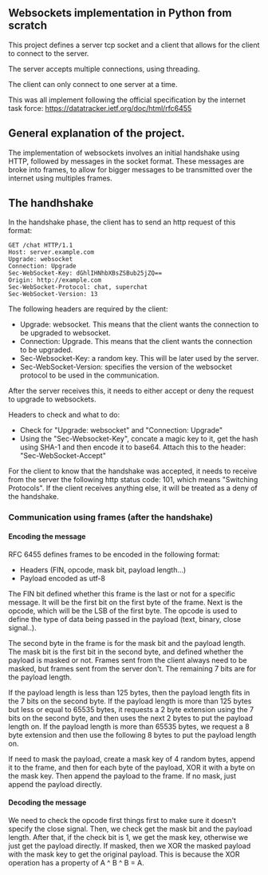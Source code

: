 

## Websockets implementation in Python from scratch

This project defines a server tcp socket and a client that allows for the client to connect to the server.

The server accepts multiple connections, using threading.

The client can only connect to one server at a time.

This was all implement following the official specification by the internet task force: https://datatracker.ietf.org/doc/html/rfc6455

## General explanation of the project.

The implementation of websockets involves an initial handshake using HTTP, followed by messages in the socket format. These messages are broke into frames, to allow for bigger messages to be transmitted over the internet using multiples frames.

## The handhshake

In the handshake phase, the client has to send an http request of this format:

    GET /chat HTTP/1.1
    Host: server.example.com
    Upgrade: websocket
    Connection: Upgrade
    Sec-WebSocket-Key: dGhlIHNhbXBsZSBub25jZQ==
    Origin: http://example.com
    Sec-WebSocket-Protocol: chat, superchat
    Sec-WebSocket-Version: 13

The following headers are required by the client:

- Upgrade: websocket. This means that the client wants the connection to be upgraded to websocket.
- Connection: Upgrade. This means that the client wants the connection to be upgraded.
- Sec-Websocket-Key: a random key. This will be later used by the server.
- Sec-WebSocket-Version: specifies the version of the websocket protocol to be used in the communication.

After the server receives this, it needs to either accept or deny the request to upgrade to websockets.

Headers to check and what to do:
- Check for "Upgrade: websocket" and "Connection: Upgrade"
- Using the "Sec-Websocket-Key", concate a magic key to it, get the hash using SHA-1 and then encode it to base64. Attach this to the header: "Sec-WebSocket-Accept"

For the client to know that the handshake was accepted, it needs to receive from the server the following http status code: 101, which means "Switching Protocols". If the client receives anything else, it will be treated as a deny of the handshake.

### Communication using frames (after the handshake)

#### Encoding the message

RFC 6455 defines frames to be encoded in the following format:

- Headers (FIN, opcode, mask bit, payload length...)
- Payload encoded as utf-8

The FIN bit defined whether this frame is the last or not for a specific message. 
It will be the first bit on the first byte of the frame.
Next is the opcode, which will be the LSB of the first byte. The opcode is used to define the type of data being passed in the payload (text, binary, close signal..).

The second byte in the frame is for the mask bit and the payload length. The mask bit is the first bit in the second byte, and defined whether the payload is masked or not. Frames sent from the client always need to be masked, but frames sent from the server don't.
The remaining 7 bits are for the payload length. 

If the payload length is less than 125 bytes, then the payload length fits in the 7 bits on the second byte. If the payload length is more than 125 bytes but less or equal to 65535 bytes, it requests a 2 byte extension using the 7 bits on the second byte, and then uses the next 2 bytes to put the payload length on. If the payload length is more than 65535 bytes, we request a 8 byte extension and then use the following 8 bytes to put the payload length on.

If need to mask the payload, create a mask key of 4 random bytes, append it to the frame, and then for each byte of the payload, XOR it with a byte on the mask key. Then append the payload to the frame. If no mask, just append the payload directly.

#### Decoding the message

We need to check the opcode first things first to make sure it doesn't specify the close signal. Then, we check get the mask bit and the payload length. After that, if the check bit is 1, we get the mask key, otherwise we just get the payload directly. If masked, then we XOR the masked payload with the mask key to get the original payload. This is because the XOR operation has a property of A ^ B ^ B = A.

